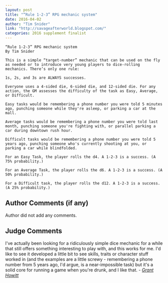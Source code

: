 ```yaml
---
layout: post
title: "“Rule 1-2-3” RPG mechanic system"
date: 2016-04-02
author: "Tim Snider"
link: "http://savageafterworld.blogspot.com/"
categories: 2016 supplement finalist
---
```

```
“Rule 1-2-3” RPG mechanic system
By Tim Snider

This is a simple “target-number” mechanic that can be used on the fly as needed or to introduce very young players to dice-rolling mechanics. There’s only one rule:

1s, 2s, and 3s are ALWAYS successes.

Everyone uses a 4-sided die, 6-sided die, and 12-sided die. For any action, the GM assesses the difficulty of the task as Easy, Average, or Difficult.

Easy tasks would be remembering a phone number you were told 5 minutes ago, punching someone while they're asleep, or parking a car at the mall.

Average tasks would be remembering a phone number you were told last month, punching someone you're fighting with, or parallel parking a car during downtown rush hour.

Difficult tasks would be remembering a phone number you were told 5 years ago, punching someone who's currently shooting at you, or parking a car while blindfolded.

For an Easy Task, the player rolls the d4. A 1-2-3 is a success. (A 75% probability.)

For an Average Task, the player rolls the d6. A 1-2-3 is a success. (A 50% probability.)

For a Difficult task, the player rolls the d12. A 1-2-3 is a success. (A 25% probability.)

```
## Author Comments (if any)

Author did not add any comments.

## Judge Comments

I've actually been looking for a ridiculously simple dice mechanic for a while that still offers something interesting to play with, and this works for me. I'd like to see it developed a little bit to see skills, traits or character stuff worked in (and the examples are a little screwy - remembering a phone number from 5 years ago, I'd argue, is a near-impossible task) but it's a solid core for running a game when you're drunk, and I like that. - [_Grant Howitt_]({{site.baseurl}}/judges)